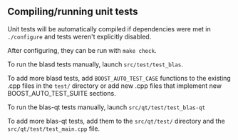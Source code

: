 Compiling/running unit tests
------------------------------------

Unit tests will be automatically compiled if dependencies were met in `./configure`
and tests weren't explicitly disabled.

After configuring, they can be run with `make check`.

To run the blasd tests manually, launch `src/test/test_blas`.

To add more blasd tests, add `BOOST_AUTO_TEST_CASE` functions to the existing
.cpp files in the `test/` directory or add new .cpp files that
implement new BOOST_AUTO_TEST_SUITE sections.

To run the blas-qt tests manually, launch `src/qt/test/test_blas-qt`

To add more blas-qt tests, add them to the `src/qt/test/` directory and
the `src/qt/test/test_main.cpp` file.

